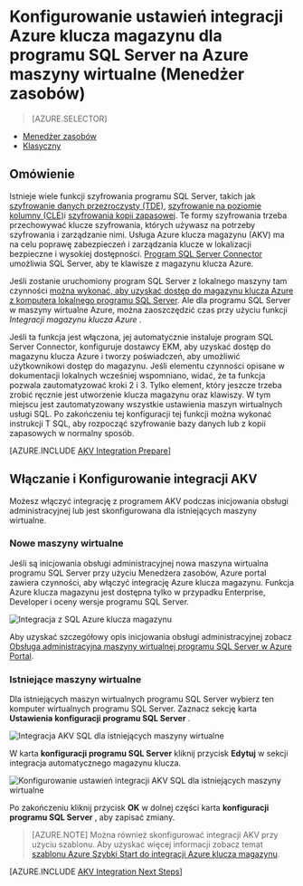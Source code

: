 <properties
    pageTitle="Konfigurowanie ustawień integracji Azure klucza magazynu dla programu SQL Server na Azure maszyny wirtualne (Menedżer zasobów)"
    description="Dowiedz się, jak do automatyzowania konfiguracji programu SQL Server szyfrowania do użytku z magazynu klucza Azure. W tym temacie wyjaśniono, jak używać Azure klucza magazynu integracji programu SQL Server maszyn wirtualnych utworzonego za pomocą Menedżera zasobów."
    services="virtual-machines-windows"
    documentationCenter=""
    authors="rothja"
    manager="jhubbard"
    editor=""
    tags="azure-service-management"/>

<tags
    ms.service="virtual-machines-windows"
    ms.devlang="na"
    ms.topic="article"
    ms.tgt_pltfrm="vm-windows-sql-server"
    ms.workload="infrastructure-services"
    ms.date="10/25/2016"
    ms.author="jroth"/>

# <a name="configure-azure-key-vault-integration-for-sql-server-on-azure-vms-resource-manager"></a>Konfigurowanie ustawień integracji Azure klucza magazynu dla programu SQL Server na Azure maszyny wirtualne (Menedżer zasobów)

> [AZURE.SELECTOR]
- [Menedżer zasobów](virtual-machines-windows-ps-sql-keyvault.md)
- [Klasyczny](virtual-machines-windows-classic-ps-sql-keyvault.md)

## <a name="overview"></a>Omówienie
Istnieje wiele funkcji szyfrowania programu SQL Server, takich jak [szyfrowanie danych przezroczysty (TDE)](https://msdn.microsoft.com/library/bb934049.aspx), [szyfrowanie na poziomie kolumny (CLE)](https://msdn.microsoft.com/library/ms173744.aspx)i [szyfrowania kopii zapasowej](https://msdn.microsoft.com/library/dn449489.aspx). Te formy szyfrowania trzeba przechowywać klucze szyfrowania, których używasz na potrzeby szyfrowania i zarządzanie nimi. Usługa Azure klucza magazynu (AKV) ma na celu poprawę zabezpieczeń i zarządzania klucze w lokalizacji bezpieczne i wysokiej dostępności. [Program SQL Server Connector](http://www.microsoft.com/download/details.aspx?id=45344) umożliwia SQL Server, aby te klawisze z magazynu klucza Azure.

Jeśli zostanie uruchomiony program SQL Server z lokalnego maszyny tam czynności [można wykonać, aby uzyskać dostęp do magazynu klucza Azure z komputera lokalnego programu SQL Server](https://msdn.microsoft.com/library/dn198405.aspx). Ale dla programu SQL Server w maszyny wirtualne Azure, można zaoszczędzić czas przy użyciu funkcji *Integracji magazynu klucza Azure* .

Jeśli ta funkcja jest włączona, jej automatycznie instaluje program SQL Server Connector, konfiguruje dostawcy EKM, aby uzyskać dostęp do magazynu klucza Azure i tworzy poświadczeń, aby umożliwić użytkownikowi dostęp do magazynu. Jeśli elementu czynności opisane w dokumentacji lokalnych wcześniej wspomniano, widać, że ta funkcja pozwala zautomatyzować kroki 2 i 3. Tylko element, który jeszcze trzeba zrobić ręcznie jest utworzenie klucza magazynu oraz klawiszy. W tym miejscu jest zautomatyzowany wszystkie ustawienia maszyn wirtualnych usługi SQL. Po zakończeniu tej konfiguracji tej funkcji można wykonać instrukcji T SQL, aby rozpocząć szyfrowanie bazy danych lub z kopii zapasowych w normalny sposób.

[AZURE.INCLUDE [AKV Integration Prepare](../../includes/virtual-machines-sql-server-akv-prepare.md)]

## <a name="enabling-and-configuring-akv-integration"></a>Włączanie i Konfigurowanie integracji AKV
Możesz włączyć integrację z programem AKV podczas inicjowania obsługi administracyjnej lub jest skonfigurowana dla istniejących maszyny wirtualne.

### <a name="new-vms"></a>Nowe maszyny wirtualne
Jeśli są inicjowania obsługi administracyjnej nowa maszyna wirtualna programu SQL Server przy użyciu Menedżera zasobów, Azure portal zawiera czynności, aby włączyć integrację Azure klucza magazynu. Funkcja Azure klucza magazynu jest dostępna tylko w przypadku Enterprise, Developer i oceny wersje programu SQL Server.

![Integracja z SQL Azure klucza magazynu](./media/virtual-machines-windows-ps-sql-keyvault/azure-sql-arm-akv.png)

Aby uzyskać szczegółowy opis inicjowania obsługi administracyjnej zobacz [Obsługa administracyjna maszyny wirtualnej programu SQL Server w Azure Portal](virtual-machines-windows-portal-sql-server-provision.md).

### <a name="existing-vms"></a>Istniejące maszyny wirtualne
Dla istniejących maszyn wirtualnych programu SQL Server wybierz ten komputer wirtualnych programu SQL Server. Zaznacz sekcję karta **Ustawienia** **konfiguracji programu SQL Server** .

![Integracja AKV SQL dla istniejących maszyny wirtualne](./media/virtual-machines-windows-ps-sql-keyvault/azure-sql-rm-akv-existing-vms.png)

W karta **konfiguracji programu SQL Server** kliknij przycisk **Edytuj** w sekcji integracja automatycznego magazynu klucza.

![Konfigurowanie ustawień integracji AKV SQL dla istniejących maszyny wirtualne](./media/virtual-machines-windows-ps-sql-keyvault/azure-sql-rm-akv-configuration.png)

Po zakończeniu kliknij przycisk **OK** w dolnej części karta **konfiguracji programu SQL Server** , aby zapisać zmiany.

>[AZURE.NOTE] Można również skonfigurować integracji AKV przy użyciu szablonu. Aby uzyskać więcej informacji zobacz temat [szablonu Azure Szybki Start do integracji Azure klucza magazynu](https://github.com/Azure/azure-quickstart-templates/tree/master/101-vm-sql-existing-keyvault-update).

[AZURE.INCLUDE [AKV Integration Next Steps](../../includes/virtual-machines-sql-server-akv-next-steps.md)]
